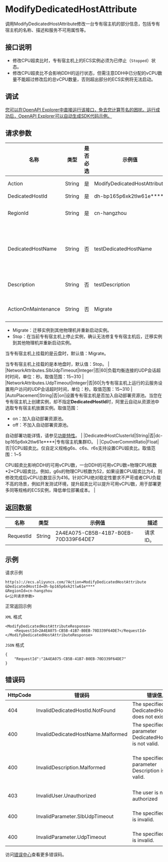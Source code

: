 # ModifyDedicatedHostAttribute

调用ModifyDedicatedHostAttribute修改一台专有宿主机的部分信息，包括专有宿主机的名称、描述和服务不可用属性等。

## 接口说明

-   修改CPU超卖比时，专有宿主机上的ECS实例必须为已停止（`Stopped`）状态。
-   修改CPU超卖比不会影响DDH的运行状态，但需注意DDH中已分配的vCPU数量不能超过修改后的总vCPU数量，否则超出部分的ECS实例将无法启动。

## 调试

[您可以在OpenAPI Explorer中直接运行该接口，免去您计算签名的困扰。运行成功后，OpenAPI Explorer可以自动生成SDK代码示例。](https://api.aliyun.com/#product=Ecs&api=ModifyDedicatedHostAttribute&type=RPC&version=2014-05-26)

## 请求参数

|名称|类型|是否必选|示例值|描述|
|--|--|----|---|--|
|Action|String|是|ModifyDedicatedHostAttribute|系统规定参数。取值：ModifyDedicatedHostAttribute |
|DedicatedHostId|String|是|dh-bp165p6xk2tlw61e\*\*\*\*|专有宿主机ID。 |
|RegionId|String|是|cn-hangzhou|专有宿主机所属的地域ID。您可以调用[DescribeRegions](~~25609~~)查看最新的阿里云地域列表。 |
|DedicatedHostName|String|否|testDedicatedHostName|专有宿主机名称。长度为2~128个英文或中文字符。必须以大小字母或中文开头，不能以http://和https://开头。可以包含数字、半角冒号（:）、下划线（\_）或者连字符（-）。 |
|Description|String|否|testDescription|专有宿主机的描述。长度为2~256个英文或中文字符，不能以http://和https://开头。 |
|ActionOnMaintenance|String|否|Migrate|当专有宿主机发生故障或者在线修复时，为其所宿实例设置迁移方案。取值范围：

 -   Migrate：迁移实例到其他物理机并重新启动实例。
-   Stop：在当前专有宿主机上停止实例，确认无法修复专有宿主机后，迁移实例到其他物理机并重新启动实例。

 当专有宿主机上挂载的是云盘时，默认值：Migrate。

 当专有宿主机上挂载的是本地盘时，默认值：Stop。 |
|NetworkAttributes.SlbUdpTimeout|Integer|否|60|负载均衡连接的UDP会话超时时间，单位：秒。取值范围：15~310 |
|NetworkAttributes.UdpTimeout|Integer|否|60|为专有宿主机上运行的云服务设置用户访问的UDP会话超时时间，单位：秒。取值范围：15~310 |
|AutoPlacement|String|否|on|设置专有宿主机是否加入自动部署资源池。当您在专有宿主机上创建实例，却不指定**DedicatedHostId**时，阿里云自动从资源池中选取专有宿主机放置实例。取值范围：

 -   on：加入自动部署资源池。
-   off：不加入自动部署资源池。

 自动部署功能详情，请参见[功能特性](~~118938~~)。 |
|DedicatedHostClusterId|String|否|dc-bp165p6xk2tlw61e\*\*\*\*|专有宿主机集群ID。 |
|CpuOverCommitRatio|Float|否|1|CPU超卖比。仅自定义规格g6s、c6s、r6s支持设置CPU超卖比。取值范围：1~5

 CPU超卖比影响DDH的可用vCPU数，一台DDH的可用vCPU数=物理CPU核数\*2\*CPU超卖比。例如，g6s的物理CPU核数为52，如果设置CPU超卖比为4，则修改完成后vCPU总数显示为416。针对CPU绝对稳定性要求不严苛或者CPU负载不高的场景，例如开发测试环境，提升超卖比可以提升可用vCPU数，用于部署更多同等规格的ECS实例，降低单位部署成本。 |

## 返回数据

|名称|类型|示例值|描述|
|--|--|---|--|
|RequestId|String|2A4EA075-CB5B-41B7-B0EB-70D339F64DE7|请求ID。 |

## 示例

请求示例

```
http(s)://ecs.aliyuncs.com/?Action=ModifyDedicatedHostAttribute
&DedicatedHostId=dh-bp165p6xk2tlw61e****
&RegionId=cn-hangzhou
&<公共请求参数>
```

正常返回示例

`XML` 格式

```
<ModifyDedicatedHostAttributeResponse>
    <RequestId>2A4EA075-CB5B-41B7-B0EB-70D339F64DE7</RequestId>
</ModifyDedicatedHostAttributeResponse>
```

`JSON` 格式

```
{
    "RequestId":"2A4EA075-CB5B-41B7-B0EB-70D339F64DE7"
}
```

## 错误码

|HttpCode|错误码|错误信息|描述|
|--------|---|----|--|
|404|InvalidDedicatedHostId.NotFound|The specified DedicatedHostId does not exist.|指定的专有宿主机不存在。|
|400|InvalidDedicatedHostName.Malformed|The specified parameter DedicatedHostName is not valid.|指定的参数DedicatedHostName无效。|
|400|InvalidDescription.Malformed|The specified parameter Description is not valid.|指定的资源描述格式不合法。长度为2-256个字符，不能以http://和https://开头。|
|403|InvalidUser.Unauthorized|The user is not authorized|您当前使用的账号无权限。|
|400|InvalidParameter.SlbUdpTimeout|The specified value is invalid.|指定的参数SlbUdpTimeout无效。|
|400|InvalidParameter.UdpTimeout|The specified value is invalid.|指定的参数UdpTimeout无效。|

访问[错误中心](https://error-center.aliyun.com/status/product/Ecs)查看更多错误码。

